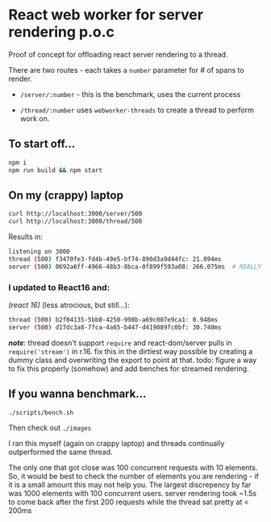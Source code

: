 
# React web worker for server rendering p.o.c

Proof of concept for offloading react server rendering to a thread.

There are two routes - each takes a `number` parameter for # of spans to render.

- `/server/:number` - this is the benchmark, uses the current process

- `/thread/:number` uses `webworker-threads` to create a thread to perform work on.

## To start off...

```sh
npm i
npm run build && npm start
```

## On my (crappy) laptop

```sh
curl http://localhost:3000/server/500
curl http://localhost:3000/thread/500
```

Results in:

```sh
listening on 3000
thread (500) f3470fe3-fd4b-49e5-bf74-890d3a9d44fc: 21.094ms
server (500) 0692a6ff-4966-48b3-8bca-0f899f593a08: 266.075ms  # REALLY!
```

### I updated to React16 and:

*(react 16)* (less atrocious, but still...):
```sh
thread (500) b2f04135-5bb0-4250-998b-a69c007e9ca1: 0.948ms
server (500) d17dc3a8-7fca-4a65-b447-d419089fc0bf: 30.740ms
```

***note***: thread doesn't support `require` and react-dom/server pulls in `require('stream')` in r.16.  fix this in the dirtiest way possible by creating a dummy class and overwriting the export to point at that.  todo: figure a way to fix this properly (somehow) and add benches for streamed rendering.

## If you wanna benchmark...

```sh
./scripts/bench.sh
```

Then check out `./images`

I ran this myself (again on crappy laptop) and threads continually outperformed the same thread.

The only one that got close was 100 concurrent requests with 10 elements.  So, it would be best to check the number of elements you are rendering - if it is a small amount this may not help you.  The largest discrepency by far was 1000 elements with 100 concurrent users.  server rendering took ~1.5s to come back after the first 200 requests while the thread sat pretty at < 200ms

